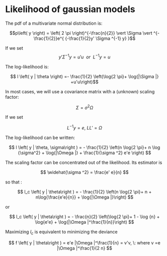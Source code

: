 # Likelihood of gaussian models

The pdf of a multivariate normal distribution is:

$$p\left( y \right) = \left( 2 \pi \right)^{-\frac{n}{2}} \vert \Sigma \vert ^{-\frac{1}{2}}e^{ {-\frac{1}{2}y' \Sigma ^{-1} y} }$$

If we set
$$ y' \Sigma ^{-1} y=u'u \:\: or \:\:  L^{-1}y = u $$ 

The log-likelihood is:

$$ l \left( y | \theta \right) =- \frac{1}{2} \left(\log{2 \pi}+ \log{|\Sigma |} +u'u\right)$$

In most cases, we will use a covariance matrix with a (unknown) scaling factor:

$$ \Sigma = \sigma^2 \Omega $$

If we set

$$ L^{-1}y = e , \: LL' = \Omega$$ 

The log-likelihood can be written:

$$ l \left( y | \theta, \sigma\right ) = - \frac{1}{2} \left(n \log{2 \pi}+ n \log {\sigma^2} + \log{|\Omega |} + \frac{1}{\sigma ^2} e'e \right) $$

The scaling factor can be concentrated out of the likelihood. Its estimator is

$$ \widehat{\sigma ^2} = \frac{e' e}{n} $$

so that :

$$ l_c \left( y | \theta\right ) = - \frac{1}{2} \left(n \log{2 \pi}+ n + n\log{\frac{e'e}{n}} + \log{|\Omega |}\right) $$

or

$$ l_c \left( y | \theta\right ) = - \frac{n}{2} \left(\log{2 \pi}+ 1 - \log {n} + \log{e'e} + \log{|\Omega |^\frac{1}{n}}\right) $$

Maximizing  $l_c$ is equivalent to minimizing the deviance 

$$ f \left( y | \theta\right ) = e'e |\Omega |^\frac{1}{n} = v'v, \: where v =e  |\Omega |^\frac{1}{2 n} $$ 

